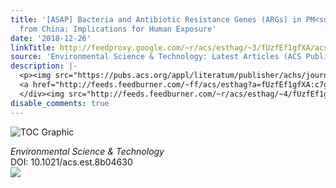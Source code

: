 ```yaml
---
title: '[ASAP] Bacteria and Antibiotic Resistance Genes (ARGs) in PM<sub>2.5</sub>
  from China: Implications for Human Exposure'
date: '2018-12-26'
linkTitle: http://feedproxy.google.com/~r/acs/esthag/~3/fUzfEf1gfXA/acs.est.8b04630
source: 'Environmental Science & Technology: Latest Articles (ACS Publications)'
description: |-
  <p><img src="https://pubs.acs.org/appl/literatum/publisher/achs/journals/content/esthag/0/esthag.ahead-of-print/acs.est.8b04630/20181226/images/medium/es-2018-04630u_0007.gif" alt="TOC Graphic"/></p><div><cite>Environmental Science & Technology</cite></div><div>DOI: 10.1021/acs.est.8b04630</div><div class="feedflare">
  <a href="http://feeds.feedburner.com/~ff/acs/esthag?a=fUzfEf1gfXA:c7gAj0dGs-4:yIl2AUoC8zA"><img src="http://feeds.feedburner.com/~ff/acs/esthag?d=yIl2AUoC8zA" border="0"></img></a>
  </div><img src="http://feeds.feedburner.com/~r/acs/esthag/~4/fUzfEf1gfXA" height="1" width="1" ...
disable_comments: true
---
```

<p><img src="https://pubs.acs.org/appl/literatum/publisher/achs/journals/content/esthag/0/esthag.ahead-of-print/acs.est.8b04630/20181226/images/medium/es-2018-04630u_0007.gif" alt="TOC Graphic"/></p><div><cite>Environmental Science & Technology</cite></div><div>DOI: 10.1021/acs.est.8b04630</div><div class="feedflare">
<a href="http://feeds.feedburner.com/~ff/acs/esthag?a=fUzfEf1gfXA:c7gAj0dGs-4:yIl2AUoC8zA"><img src="http://feeds.feedburner.com/~ff/acs/esthag?d=yIl2AUoC8zA" border="0"></img></a>
</div><img src="http://feeds.feedburner.com/~r/acs/esthag/~4/fUzfEf1gfXA" height="1" width="1" ...